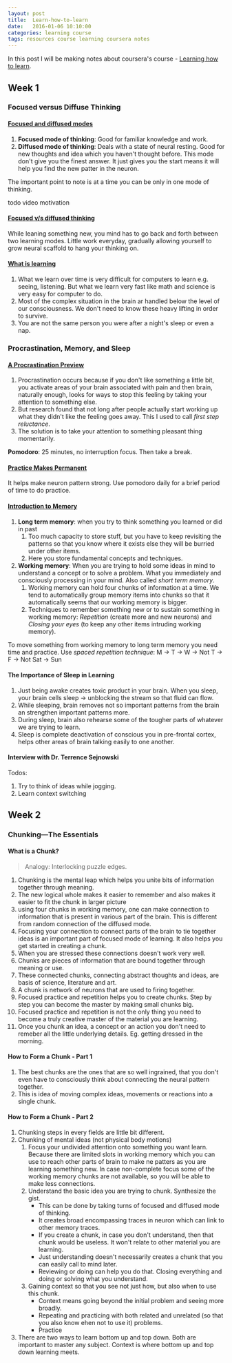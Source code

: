 ```yaml
---
layout: post
title:  Learn-how-to-learn
date:   2016-01-06 10:10:00
categories: learning course
tags: resources course learning coursera notes
---
```


In this post I will be making notes about coursera's course - [Learning how to learn](https://www.coursera.org/learn/learning-how-to-learn/).

## Week 1

### Focused versus Diffuse Thinking

#### [Focused and diffused modes](https://www.coursera.org/learn/learning-how-to-learn/lecture/75EsZ/introduction-to-the-focused-and-diffuse-modes)

1. **Focused mode of thinking**: Good for familiar knowledge and work.
2. **Diffused mode of thinking**: Deals with a state of neural resting. Good for new thoughts and idea which you haven't thought before. This mode don't give you the finest answer. It just gives you the start means it will help you find the new patter in the neuron.

The important point to note is at a time you can be only in one mode of thinking.

todo video motivation

#### [Focused v/s diffused thinking](https://www.coursera.org/learn/learning-how-to-learn/lecture/GVacn/using-the-focused-and-diffuse-modes-or-a-little-dali-will-do-you)

While leaning something new, you mind has to go back and forth between two learning modes. Little work everyday, gradually allowing yourself to grow neural scaffold to hang your thinking on.

#### [What is learning](https://www.coursera.org/learn/learning-how-to-learn/lecture/7iJVR/what-is-learning)

1. What we learn over time is very difficult for computers to learn e.g. seeing, listening. But what we learn very fast like math and science is very easy for computer to do.
2. Most of the complex situation in the brain ar handled below the level of our consciousness. We don't need to know these heavy lifting in order to survive.
3. You are not the same person you were after a night's sleep or even a nap.

### Procrastination, Memory, and Sleep

#### [A Procrastination Preview](https://www.coursera.org/learn/learning-how-to-learn/lecture/Dci3o/a-procrastination-preview)
1. Procrastination occurs because if you don't like something a little bit, you activate areas of your brain associated with pain and then brain, naturally enough, looks for ways to stop this feeling by taking your attention to something else.
2. But research found that not long after people actually start working up what they didn't like the feeling goes away. This I used to call _first step reluctance_.
3. The solution is to take your attention to something pleasant thing momentarily. 

**Pomodoro**: 
25 minutes, no interruption focus. Then take a break.

#### [Practice Makes Permanent](https://www.coursera.org/learn/learning-how-to-learn/lecture/3YLAF/practice-makes-permanent)
It helps make neuron pattern strong. Use pomodoro daily for a brief period of time to do practice.
 
#### [Introduction to Memory](https://www.coursera.org/learn/learning-how-to-learn/lecture/X7E9r/introduction-to-memory)

1. **Long term memory**: when you try to think something you learned or did in past
    1. Too much capacity to store stuff, but you have to keep revisiting the patterns so that you know where it exists else they will be burried under other items.
    2. Here you store fundamental concepts and techniques. 
2. **Working memory**: When you are trying to hold some ideas in mind to understand a concept or to solve a problem. What you immediately and consciously processing in your mind. Also called _short term memory_.
    1. Working memory can hold four chunks of information at a time. We tend to automatically group memory items into chunks so that it automatically seems that our working memory is bigger.
    2. Techniques to remember something new or to sustain something in working memory: _Repetition_ (create more and new neurons) and _Closing your eyes_ (to keep any other items intruding working memory).

To move something from working memory to long term memory you need time and practice. Use *spaced repetition technique*:
M -> T -> W -> Not T -> F -> Not Sat -> Sun

#### The Importance of Sleep in Learning

1. Just being awake creates toxic product in your brain. When you sleep, your brain cells sleep -> unblocking the stream so that fluid can flow.
2. While sleeping, brain removes not so important patterns from the brain an strengthen important patterns more.
3. During sleep, brain also rehearse some of the tougher parts of whatever we are trying to learn.
4. Sleep is complete deactivation of conscious you in pre-frontal cortex, helps other areas of brain talking easily to one another.
  
#### Interview with Dr. Terrence Sejnowski

Todos:

1. Try to think of ideas while jogging.
2. Learn context switching


## Week 2

### Chunking—The Essentials

#### What is a Chunk?

>Analogy: Interlocking puzzle edges.
 
1. Chunking is the mental leap which helps you unite bits of information together through meaning. 
2. The new logical whole makes it easier to remember and also makes it easier to fit the chunk in larger picture
3. using four chunks in working memory, one can make connection to information that is present in various part of the brain. This is different from random connection of the diffused mode.
4. Focusing your connection to connect parts of the brain to tie together ideas is an important part of focused mode of learning. It also helps you get started in creating a chunk.
5. When you are stressed these connections doesn't work very well.
6. Chunks are pieces of information that are bound together through meaning or use.
7. These connected chunks, connecting abstract thoughts and ideas, are basis of science, literature and art.
8. A chunk is network of neurons that are used to firing together.
9. Focused practice and repetition helps you to create chunks. Step by step you can become the master by making small chunks big.
10. Focused practice and repetition is not the only thing you need to become a truly creative master of the material you are learning.
11. Once you chunk an idea, a concept or an action you don't need to remeber all the little underlying details. Eg. getting dressed in the morning.

#### How to Form a Chunk - Part 1

1. The best chunks are the ones that are so well ingrained, that you don't even have to consciously think about connecting the neural pattern together.
2. This is idea of moving complex ideas, movements or reactions into a single chunk.

#### How to Form a Chunk - Part 2

1. Chunking steps in every fields are little bit different.
2. Chunking of mental ideas (not physical body motions)
    1. Focus your undivided attention onto something you want learn. Because there are limited slots in working memory which you can use to reach other parts of brain to make ne patters as you are learning something new. In case non-complete focus some of the working memory chunks are not available, so you will be able to make less connections.
    2. Understand the basic idea you are trying to chunk. Synthesize the gist.
        - This can be done by taking turns of focused and diffused mode of thinking.
        - It creates broad encompassing traces in neuron which can link to other memory traces.
        - If you create a chunk, in case you don't understand, then that chunk would be useless. It won't relate to other material you are learning. 
        - Just understanding doesn't necessarily creates a chunk that you can easily call to mind later.
        - Reviewing or doing can help you do that. Closing everything and doing or solving what you understand.
    3. Gaining context so that you see not just how, but also when to use this chunk.
        - Context means going beyond the initial problem and seeing more broadly.
        - Repeating and practicing with both related and unrelated (so that you also know ehen not to use it) problems.
        - Practice
3. There are two ways to learn bottom up and top down. Both are important to master any subject. Context is where bottom up and top down learning meets.
     
